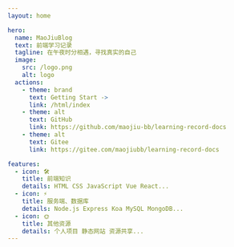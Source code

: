 ```yaml
---
layout: home

hero:
  name: MaoJiuBlog
  text: 前端学习记录
  tagline: 在午夜时分相遇，寻找真实的自己
  image:
    src: /logo.png
    alt: logo
  actions:
    - theme: brand
      text: Getting Start ->
      link: /html/index
    - theme: alt
      text: GitHub
      link: https://github.com/maojiu-bb/learning-record-docs
    - theme: alt
      text: Gitee
      link: https://gitee.com/maojiubb/learning-record-docs

features:
  - icon: 🛠️
    title: 前端知识
    details: HTML CSS JavaScript Vue React...
  - icon: ⚡️
    title: 服务端、数据库
    details: Node.js Express Koa MySQL MongoDB...
  - icon: 🌞
    title: 其他资源
    details: 个人项目 静态网站 资源共享...
---
```


<style>
  :root {
    --vp-home-hero-name-color: #bba5e1;
    --vp-home-hero-name-background: -webkit-linear-gradient
    (120deg, #bd34fe, red);
  }
</style>

